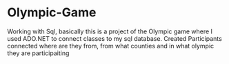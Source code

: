 # Olympic-Game
Working with Sql, basically this is a project of the Olympic game where I used ADO.NET to connect classes to my sql database. Created Participants connected
where are they from, from what counties and in what olympic they are participaiting
